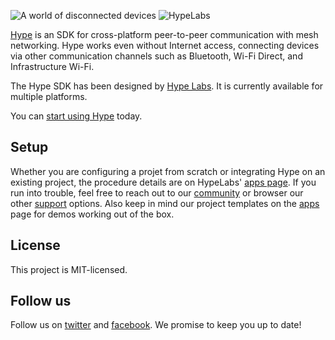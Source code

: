 
![A world of disconnected devices](https://hypelabs.io/static/img/NQMAnSZ.jpg)
![HypeLabs](https://hypelabs.io/media/images/wZXaIKMwM1UNJ4L.png)

[Hype](https://hypelabs.io/) is an SDK for cross-platform peer-to-peer communication with mesh networking. Hype works even without Internet access, connecting devices via other communication channels such as Bluetooth, Wi-Fi Direct, and Infrastructure Wi-Fi.

The Hype SDK has been designed by [Hype Labs](https://hypelabs.io/). It is currently available for multiple platforms.

You can [start using Hype](http://hypelabs.io/) today.

## Setup

Whether you are configuring a projet from scratch or integrating Hype on an existing project, the procedure details are on HypeLabs' [apps page](https://hypelabs.io/apps/). If you run into trouble, feel free to reach out to our [community](https://hypelabs.io/community/) or browser our other [support](https://hypelabs.io/support/) options. Also keep in mind our project templates on the [apps](https://hypelabs.io/apps/) page for demos working out of the box.

## License

This project is MIT-licensed.

## Follow us

Follow us on [twitter](http://www.twitter.com/hypelabstech) and [facebook](http://www.facebook.com/hypelabs.io). We promise to keep you up to date!
